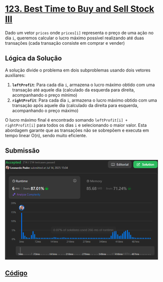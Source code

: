 # [123. Best Time to Buy and Sell Stock III](https://leetcode.com/problems/best-time-to-buy-and-sell-stock-iii/description/)

Dado um vetor `prices` onde `prices[i]` representa o preço de uma ação no dia `i`, queremos calcular o lucro máximo possível realizando até duas transações (cada transação consiste em comprar e vender)

## Lógica da Solução 

A solução divide o problema em dois subproblemas usando dois vetores auxiliares:  
1. **`leftProfit`**: Para cada dia `i`, armazena o lucro máximo obtido com uma transação até aquele dia (calculado da esquerda para direita, acompanhando o preço mínimo)  
2. **`rightProfit`**: Para cada dia `i`, armazena o lucro máximo obtido com uma transação após aquele dia (calculado da direita para esquerda, acompanhando o preço máximo)  

O lucro máximo final é encontrado somando `leftProfit[i] + rightProfit[i]` para todos os dias `i` e selecionando o maior valor. Esta abordagem garante que as transações não se sobrepõem e executa em tempo linear O(n), sendo muito eficiente.

## Submissão

![Submissão](/assets/123_submit.png)

## [Código](./123_BestTimetoBuyandSellStockIII.cpp)